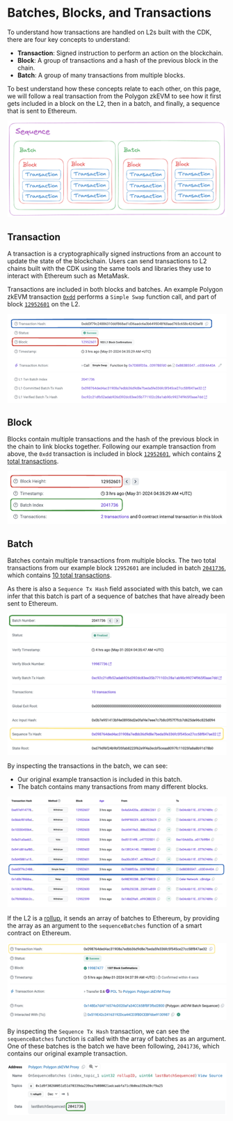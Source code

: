 # Batches, Blocks, and Transactions

To understand how transactions are handled on L2s built with the CDK, there are four key concepts to understand:

- **Transaction**: Signed instruction to perform an action on the blockchain.
- **Block**: A group of transactions and a hash of the previous block in the chain.
- **Batch**: A group of many transactions from multiple blocks.

To best understand how these concepts relate to each other, on this page, we will follow a real transaction from the Polygon zkEVM to see how it first gets included in a block on the L2, then in a batch, and finally, a sequence that is sent to Ethereum.

![Batches, blocks, transactions](../../img/cdk/sequence-batch-block-transaction.png)

## Transaction

A transaction is a cryptographically signed instructions from an account to update the state of the blockchain. Users can send transactions to L2 chains built with the CDK using the same tools and libraries they use to interact with Ethereum such as MetaMask.

Transactions are included in both blocks and batches. An example Polygon zkEVM transaction [`0xdd`](https://zkevm.polygonscan.com/tx/0xdd3f79c24886310ddf868ad1d36aadc6a3b6495048f68aad765c658c42426ef8) performs a `Simple Swap` function call, and part of block [`12952601`](https://zkevm.polygonscan.com/block/12952601) on the L2.

![Transaction with Block Number](../../img/cdk/transaction-block.png)

## Block

Blocks contain multiple transactions and the hash of the previous block in the chain to link blocks together. Following our example transaction from above, the `0xdd` transaction is included in block [`12952601`](https://zkevm.polygonscan.com/block/12952601), which contains [2 total transactions](https://zkevm.polygonscan.com/txs?block=12952601).

![Block and Batch](../../img/cdk/block-batch.png)

## Batch

Batches contain multiple transactions from multiple blocks. The two total transactions from our example block `12952601` are included in batch [`2041736`](https://zkevm.polygonscan.com/batch/2041736), which contains [10 total transactions](https://zkevm.polygonscan.com/txs?batch=2041736).

As there is also a `Sequence Tx Hash` field associated with this batch, we can infer that this batch is part of a sequence of batches that have already been sent to Ethereum.

![Batch of transactions](../../img/cdk/batch-overview.png)

By inspecting the transactions in the batch, we can see:

- Our original example transaction is included in this batch.
- The batch contains many transactions from many different blocks.

![Transaction found inside batch](../../img/cdk/transaction-in-batch.png)

If the L2 is a [rollup](./layer2s.md), it sends an array of batches to Ethereum, by providing the array as an argument to the `sequenceBatches` function of a smart contract on Ethereum.

![Sequence Transaction](../../img/cdk/sequence-transaction.png)

By inspecting the `Sequence Tx Hash` transaction, we can see the `sequenceBatches` function is called with the array of batches as an argument. One of these batches is the batch we have been following, `2041736`, which contains our original example transaction.

![Last Batch Sequenced](../../img/cdk/last-batch-sequenced.png)
